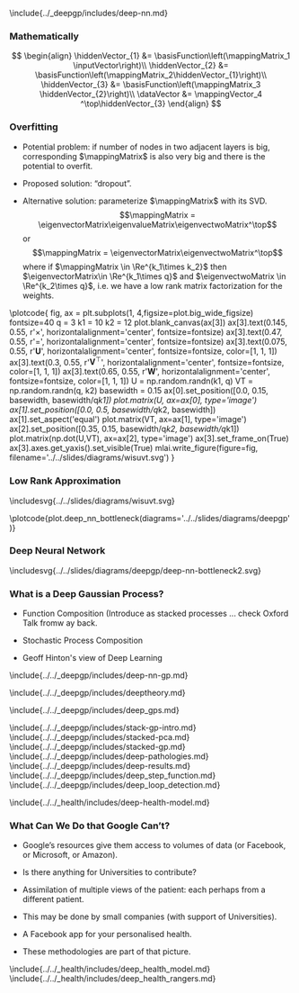 \include{../_deepgp/includes/deep-nn.md}

### Mathematically 

$$
\begin{align}
    \hiddenVector_{1} &= \basisFunction\left(\mappingMatrix_1 \inputVector\right)\\
    \hiddenVector_{2} &=  \basisFunction\left(\mappingMatrix_2\hiddenVector_{1}\right)\\
    \hiddenVector_{3} &= \basisFunction\left(\mappingMatrix_3 \hiddenVector_{2}\right)\\
    \dataVector &= \mappingVector_4 ^\top\hiddenVector_{3}
\end{align}
$$

### Overfitting 

-   Potential problem: if number of nodes in two adjacent layers is big,
    corresponding $\mappingMatrix$ is also very big and there is the
    potential to overfit.

-   Proposed solution: “dropout”.

-   Alternative solution: parameterize $\mappingMatrix$ with its SVD.
    $$\mappingMatrix = \eigenvectorMatrix\eigenvalueMatrix\eigenvectwoMatrix^\top$$
    or $$\mappingMatrix = \eigenvectorMatrix\eigenvectwoMatrix^\top$$
    where if $\mappingMatrix \in \Re^{k_1\times k_2}$ then
    $\eigenvectorMatrix\in \Re^{k_1\times q}$ and
    $\eigenvectwoMatrix \in \Re^{k_2\times q}$, i.e. we have a low rank
    matrix factorization for the weights.
	
\plotcode{
fig, ax = plt.subplots(1, 4,figsize=plot.big_wide_figsize)
fontsize=40
q = 3
k1 = 10
k2 = 12
plot.blank_canvas(ax[3])
ax[3].text(0.145, 0.55, r'$\times$', 
           horizontalalignment='center',
           fontsize=fontsize)
ax[3].text(0.47, 0.55, r'$=$', 
           horizontalalignment='center',
           fontsize=fontsize)
ax[3].text(0.075, 0.55, r'$\mathbf{U}$', 
           horizontalalignment='center',
           fontsize=fontsize, color=[1, 1, 1])
ax[3].text(0.3, 0.55, r'$\mathbf{V}^\top$', 
           horizontalalignment='center',
           fontsize=fontsize, color=[1, 1, 1])
ax[3].text(0.65, 0.55, r'$\mathbf{W}$', 
           horizontalalignment='center',
           fontsize=fontsize, color=[1, 1, 1])
U = np.random.randn(k1, q)
VT = np.random.randn(q, k2)
basewidth = 0.15
ax[0].set_position([0.0, 0.15, basewidth, basewidth/q*k1])
plot.matrix(U, ax=ax[0], type='image')
ax[1].set_position([0.0, 0.5, basewidth/q*k2, basewidth])
ax[1].set_aspect('equal')
plot.matrix(VT, ax=ax[1], type='image')
ax[2].set_position([0.35, 0.15, basewidth/q*k2, basewidth/q*k1])
plot.matrix(np.dot(U,VT), ax=ax[2], type='image')
ax[3].set_frame_on(True)
ax[3].axes.get_yaxis().set_visible(True)
mlai.write_figure(figure=fig, filename='../../slides/diagrams/wisuvt.svg')
}

### Low Rank Approximation

\includesvg{../../slides/diagrams/wisuvt.svg}

\plotcode{plot.deep_nn_bottleneck(diagrams='../../slides/diagrams/deepgp')}

### Deep Neural Network

\includesvg{../../slides/diagrams/deepgp/deep-nn-bottleneck2.svg}

### What is a Deep Gaussian Process?

* Function Composition
 (Introduce as stacked processes ... check Oxford Talk fromw ay back.

* Stochastic Process Composition

* Geoff Hinton's view of Deep Learning

\include{../../_deepgp/includes/deep-nn-gp.md}

<!--Deep Gaussian Process Models-->

\include{../../_deepgp/includes/deeptheory.md}

<!--Bayesian GP-LVM-->


<!--include{../../_gplvm/includes/ard_gplvm.md} -->
<!-- \include{../../_gplvm/includes/bayes_gplvm_intro.md} -->
<!-- \include{../../_gplvm/includes/variational_bayes_gplvm_long.md} -->

<!-- \include{../../_gp/includes/gp_big_data_technical.md} -->
<!--\include{../../_gp/includes/gp_big_data.md}-->

\include{../../_deepgp/includes/deep_gps.md}

\include{../../_deepgp/includes/stack-gp-intro.md}
\include{../../_deepgp/includes/stacked-pca.md}
\include{../../_deepgp/includes/stacked-gp.md}
\include{../../_deepgp/includes/deep-pathologies.md}
\include{../../_deepgp/includes/deep-results.md}
\include{../../_deepgp/includes/deep_step_function.md}
\include{../../_deepgp/includes/deep_loop_detection.md}

\include{../../_health/includes/deep-health-model.md}


<!--Conclusions-->

<!-- \include{../../_gplvm/includes/ard_model.md} -->
<!-- \include{../../_gplvm/includes/ard_results.md} -->

<!--Gaussian Process Dynamical Systems-->

<!-- \include{../../_gplvm/includes/gpds.md} -->

<!--Shared GP-LVM-->

<!-- \include{../../_gplvm/includes/mrd_gplvm.md} -->

### What Can We Do that Google Can’t?

-   Google’s resources give them access to volumes of data (or Facebook,
    or Microsoft, or Amazon).

-   Is there anything for Universities to contribute?

-   Assimilation of multiple views of the patient: each perhaps from a
    different patient.

-   This may be done by small companies (with support of Universities).

-   A Facebook app for your personalised health.

-   These methodologies are part of that picture.

\include{../../_health/includes/deep_health_model.md}
\include{../../_health/includes/deep_health_rangers.md}
